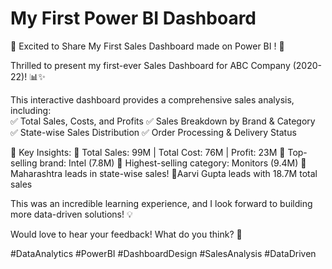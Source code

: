 # My First Power BI Dashboard

🚀  Excited to Share My First Sales Dashboard made on Power BI ! 🚀  

Thrilled to present my first-ever Sales Dashboard for ABC Company (2020-22)! 📊✨  

This interactive dashboard provides a comprehensive sales analysis, including:  
✅ Total Sales, Costs, and Profits
✅ Sales Breakdown by Brand & Category  
✅ State-wise Sales Distribution 
✅ Order Processing & Delivery Status 

🔹 Key Insights:
🔹 Total Sales: 99M | Total Cost: 76M | Profit: 23M 
🔹 Top-selling brand: Intel (7.8M) 
🔹 Highest-selling category: Monitors (9.4M) 
🔹 Maharashtra leads in state-wise sales! 
🔹Aarvi Gupta leads with 18.7M total sales 

This was an incredible learning experience, and I look forward to building more data-driven solutions! 💡  

Would love to hear your feedback! What do you think? 🤔  

#DataAnalytics #PowerBI #DashboardDesign #SalesAnalysis #DataDriven
